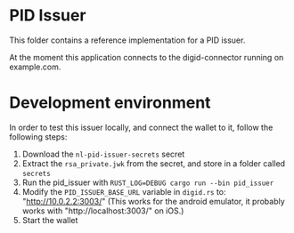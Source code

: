 # PID Issuer

This folder contains a reference implementation for a PID issuer.

At the moment this application connects to the digid-connector running on example.com.

# Development environment

In order to test this issuer locally, and connect the wallet to it, follow the following steps:

1. Download the `nl-pid-issuer-secrets` secret
2. Extract the `rsa_private.jwk` from the secret, and store in a folder called `secrets`
3. Run the pid_issuer with `RUST_LOG=DEBUG cargo run --bin pid_issuer`
4. Modify the `PID_ISSUER_BASE_URL` variable in `digid.rs` to: "http://10.0.2.2:3003/" (This works for the android emulator, it probably works with "http://localhost:3003/" on iOS.)
5. Start the wallet

